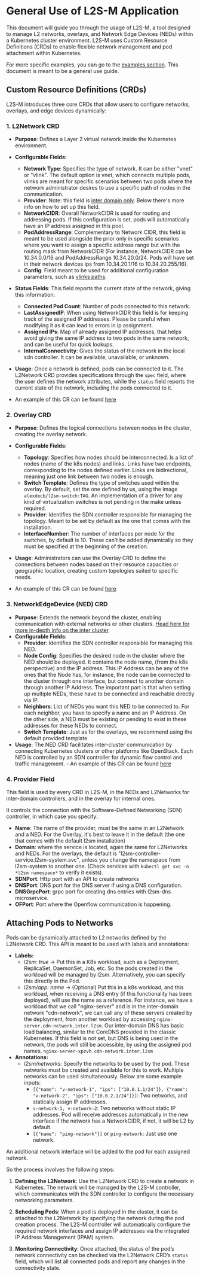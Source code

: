 # General Use of L2S-M Application

This document will guide you through the usage of L2S-M, a tool designed to manage L2 networks, overlays, and Network Edge Devices (NEDs) within a Kubernetes cluster environment. L2S-M uses Custom Resource Definitions (CRDs) to enable flexible network management and pod attachment within Kubernetes.

For more specific examples, you can go to the [examples section](../examples/). This document is meant to be a general use guide.
## Custom Resource Definitions (CRDs)

L2S-M introduces three core CRDs that allow users to configure networks, overlays, and edge devices dynamically:

### 1. **L2Network CRD**
  - **Purpose**: Defines a Layer 2 virtual network inside the Kubernetes environment.
  - **Configurable Fields**:
     - **Network Type**: Specifies the type of network. It can be either "vnet" or "vlink". The default option is vnet, which connects multiple pods, vlinks are meant for specific scenarios between two pods where the network administrator desires to use a specific path of nodes in the communication.
     - **Provider**: Note: this field is [inter domain only](./inter-cluster.md). Below there's more info on how to set up this field. 
     - **NetworkCIDR**: Overall NetworkCIDR is used for routing and addressing pods. If this configuration is set, pods will automatically have an IP address assigned in this pool.
     - **PodAddressRange**: Complementary to Network CIDR, this field is meant to be used alongside the prior only in specific scenarios where you want to assign a specific address range but with the routing mask from NetworkCIDR (For instance, NetworkCIDR can be 10.34.0.0/16 and PodAddressRange 10.34.20.0/24. Pods will have set in their network devices ips from 10.34.20.1/16 to 10.34.20.255/16).
     - **Config**: Field meant to be used for additional configuration parameters, such as [vlinks paths](./vlinks.md).
  - **Status Fields**: This field reports the current state of the network, giving this information:
      - **Connected Pod Count**: Number of pods connected to this network.
      - **LastAssignedIP**: When using NetworkCIDR this field is for keeping track of the assigned IP addresses. Please be careful when modifying it as it can lead to errors in ip assignment.
      - **Assigned IPs**: Map of already assigned IP addresses, that helps avoid giving the same IP address to two pods in the same network, and can be useful for quick lookups.
      - **InternalConnectivity**: Gives the status of the network in the local sdn controller. It can be available, unavailable, or unknown.

   - **Usage**: Once a network is defined, pods can be connected to it. The L2Network CRD provides specifications through the `spec` field, where the user defines the network attributes, while the `status` field reports the current state of the network, including the pods connected to it.
   - An example of this CR can be found [here](../examples/ping-pong/network.yaml)
### 2. **Overlay CRD**
   - **Purpose**: Defines the logical connections between nodes in the cluster, creating the overlay network.
   - **Configurable Fields**:
     - **Topology**: Specifies how nodes should be interconnected. Is a list of nodes (name of the k8s nodes) and links. Links have two endpoints, corresponding to the nodes defined earlier. Links are bidirectional, meaning just one link between two nodes is enough.
     - **Switch Template**: Defines the type of switches used within the overlay. By default, set the one defined by us, using the image `alexdecb/l2sm-switch:TAG`. An implementation of a driver for any kind of virtualization switches is not pending in the make unless required.
     - **Provider**: Identifies the SDN controller responsible for managing the topology. Meant to be set by default as the one that comes with the installation.
     - **InterfaceNumber**: The number of interfaces per node for the switches, by default is 10. These can't be added dynamically so they must be specified at the beginning of the creation.

   - **Usage**: Administrators can use the Overlay CRD to define the connections between nodes based on their resource capacities or geographic location, creating custom topologies suited to specific needs. 
   - An example of this CR can be found [here](../examples/overlay-setup/overlay-sample.yaml)


### 3. **NetworkEdgeDevice (NED) CRD**
   - **Purpose**: Extends the network beyond the cluster, enabling communication with external networks or other clusters. [Head here for more in-depth info on the inter cluster](./inter-cluster.md)
   - **Configurable Fields**:
     - **Provider**: Identifies the SDN controller responsible for managing this NED.
     - **Node Config**: Specifies the desired node in the cluster where the NED should be deployed. It contains the node name, (from the k8s perspective) and the IP address. This IP Address can be any of the ones that the Node has, for instance, the node can be connected to the cluster through one interface, but connect to another domain through another IP Address. The important part is that when setting up multiple NEDs, these have to be connected and reachable directly via IP.
     - **Neighbors**: List of NEDs you want this NED to be connected to. For each neighbor, you have to specify a name and an IP Address. On the other side, a NED must be existing or pending to exist in these addresses for these NEDs to connect. 
     - **Switch Template**: Just as for the overlays, we recommend using the default provided template 
   - **Usage**: The NED CRD facilitates inter-cluster communication by connecting Kubernetes clusters or other platforms like OpenStack. Each NED is controlled by an SDN controller for dynamic flow control and traffic management.
    - An example of this CR can be found [here](../examples/inter-cluster-setup/example-ned.yaml)


### 4. **Provider Field**

This field is used by every CRD in L2S-M, in the NEDs and L2Networks for inter-domain controllers, and in the overlay for internal ones.

It controls the connection with the Software-Defined Networking (SDN) controller, in which case you specify:
  - **Name**: The name of the provider, must be the same in an L2Network and a NED. For the Overlay, it's best to leave it in the default (the one that comes with the default l2sm installation)
  - **Domain**: where the service is located, again the same for L2Networks and NEDs. For the overlays, the default is "l2sm-controller-service.l2sm-system.svc", unless you change the namespace from l2sm-system to another one. (Check services with `kubectl get svc -n *l2sm namespace*` to verify it exists).
  - **SDNPort**: Http port with an API to create networks
  - **DNSPort**: DNS port for the DNS server if using a DNS configuration.
  - **DNSGrpcPort**: grpc port for creating dns entries with l2sm-dns microservice. 
  - **OFPort**: Port where the Openflow communication is happening.

## Attaching Pods to Networks

Pods can be dynamically attached to L2 networks defined by the L2Network CRD. This API is meant to be used with labels and annotations:
- **Labels:**
  - *l2sm: true* -> Put this in a K8s workload, such as a  Deployment, ReplicaSet, DaemonSet, Job, etc. So the pods created in the workload will be managed by l2sm. Alternatively, you can specify this directly in the Pod.
  - *l2sm/app: name* -> (Optional) Put this in a k8s workload, and this workload, when receiving a DNS entry (if this functionality has been deployed), will use the name as a reference. For instance, we have a workload that we call "nginx-server" and is in the inter-domain network "cdn-network", we can call any of these servers created by the deployment, from another workload by accessing `nginx-server.cdn-network.inter.l2sm`. Our inter-domain DNS has basic load balancing, similar to the CoreDNS provided in the classic Kubernetes. If this field is not set, but DNS is being used in the network, the pods will still be accessible, by using the assigned pod names. `nginx-server-xpzvh.cdn-network.inter.l2sm`
- **Annotations:**
  - *l2sm/networks:* Specify the networks to be used by the pod. These networks must be created and available for this to work. Multiple networks can be used simultaneously. Below are some example inputs: 
    - `[{"name": "v-network-1", "ips": ["10.0.1.1/24"]}, {"name": "v-network-2", "ips": ["10.0.2.1/24"]}]`: Two networks, and statically assign IP addresses.
    - `v-network-1, v-network-2`: Two networks without static IP addresses. Pod will receive addresses automatically in the new interface if the network has a NetworkCIDR, if not, it will be L2 by default.
    - `[{"name": "ping-network"}]` or `ping-network`: Just use one network.

An additional network interface will be added to the pod for each assigned network.  


So the process involves the following steps:

1. **Defining the L2Network**: Use the L2Network CRD to create a network in Kubernetes. The network will be managed by the L2S-M controller, which communicates with the SDN controller to configure the necessary networking parameters.
   
2. **Scheduling Pods**: When a pod is deployed in the cluster, it can be attached to the L2Network by specifying the network during the pod creation process. The L2S-M controller will automatically configure the required network interfaces and assign IP addresses via the integrated IP Address Management (IPAM) system. 
   
3. **Monitoring Connectivity**: Once attached, the status of the pod’s network connectivity can be checked via the L2Network CRD’s `status` field, which will list all connected pods and report any changes in the connectivity state.


